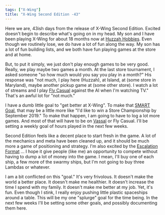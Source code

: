 ```yaml
---
tags: ["X-Wing"]
title: "X-Wing Second Edition -43"
---
```


Here we are, 43ish days from the release of X-Wing Second Edition. Excited doesn't begin to describe what's going on in my head. My son and I have been playing X-Wing for about 18 months now at [Huzzah Hobbies](http://huzzahhobbies.com). Even though we routinely lose, we do have a lot of fun along the way. My son has a lot of fun building lists, and we both have fun playing games at the store and at home.

But, to put it simply, we just don't play enough games to be very good. Really, we play maybe two games a month. At the last store tournament, I asked someone "so how much would you say you play in a month?" His response was "not much, I play here (Huzzah), at Island, at (some store in Maryland), maybe another pickup game at (some other store). I watch a lot of streams and I play [Fly Casual](https://github.com/Sandrem/FlyCasual) against the AI when I'm watching TV." That's an awful lot for "not much."

I have a dumb little goal to "get better at X-Wing". To make that [SMART Goal](https://en.m.wikipedia.org/wiki/SMART_criteria), that may be a little more like "I'd like to win a Store Championship by September 2019." To make that happen, I am going to have to log a lot more games. And most of that will have to be on [Vassal](http://www.vassalengine.org/wiki/Module:Star_Wars:_X-Wing_Miniatures_Game) or Fly Casual. I'll be setting a weekly goal of hours played in the next few weeks.

Second Edition feels like a decent place to start fresh in the game. A lot of the mechanics and meta have been cleaned up, and it should be much more a game of positioning and strategy. I'm also excited by the [Escalation Format](https://youtu.be/rQLgu2nd89k) ... I hope it give people (like me) an opportunity to compete without having to dump a lot of money into the game. I mean, I'll buy one of each ship, a few more of the swarmy ships, but I'm not going to buy three Lambdas or whatever.

I am a bit conflicted on this "goal." It's very frivolous. It doesn't make the world a better place. It doesn't make me healthier. It doesn't increase the time I spend with my family. It doesn't make me better at my job. Yet, it's fun. Even though I stink, I really enjoy pushing little plastic spaceships around a table. This will be my one "splurge" goal for the time being. In the next few weeks I'll be setting some other goals, and possibly documenting them here.
